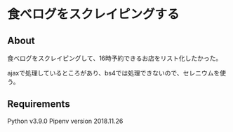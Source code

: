 # 食べログをスクレイピングする

## About

食べログをスクレイピングして、16時予約できるお店をリスト化したかった。

ajaxで処理しているところがあり、bs4では処理できないので、セレニウムを使う。

## Requirements

Python v3.9.0
Pipenv version 2018.11.26